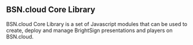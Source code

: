 ## BSN.cloud Core Library

BSN.cloud Core Library is a set of Javascript modules that can be used to create, deploy and manage BrightSign presentations and players on BSN.cloud.
